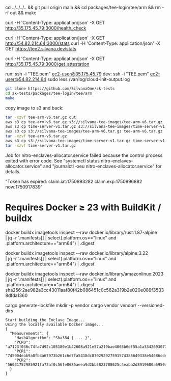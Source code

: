 cd ../../../.. && git pull origin main && cd packages/tee-login/tee/arm && rm -rf out && make

curl -H 'Content-Type: application/json' -X GET http://35.175.45.79:3000/health_check

curl -H 'Content-Type: application/json' -X GET http://54.82.214.64:3000/stats
curl -H 'Content-Type: application/json' -X GET https://tee2.silvana.dev/stats

curl -H 'Content-Type: application/json' -X GET http://35.175.45.79:3000/get_attestation

run:
ssh -i "TEE.pem" ec2-user@35.175.45.79
dev:
ssh -i "TEE.pem" ec2-user@54.82.214.64
sudo less /var/log/cloud-init-output.log

```sh
git clone https://github.com/SilvanaOne/zk-tests
cd zk-tests/packages/tee-login/tee/arm
make
```

copy image to s3 and back:

```sh
tar -czvf tee-arm-v6.tar.gz out
aws s3 cp tee-arm-v6.tar.gz s3://silvana-tee-images/tee-arm-v6.tar.gz
aws s3 cp time-server-v1.tar.gz s3://silvana-tee-images/time-server-v1.tar.gz
aws s3 cp s3://silvana-tee-images/tee-arm-v6.tar.gz tee-arm-v6.tar.gz
tar -xzvf tee-arm-v6.tar.gz
aws s3 cp s3://silvana-tee-images/time-server-v1.tar.gz time-server-v1.tar.gz
tar -xzvf time-server-v1.tar.gz
```

Job for nitro-enclaves-allocator.service failed because the control process exited with error code.
See "systemctl status nitro-enclaves-allocator.service" and "journalctl -xeu nitro-enclaves-allocator.service" for details.

"Token has expired: claim.iat:1750893282 claim.exp:1750896882 now:1750917839"

# Requires Docker ≥ 23 with BuildKit / buildx

docker buildx imagetools inspect --raw docker.io/library/rust:1.87-alpine \
 | jq -r '.manifests[]
| select(.platform.os=="linux" and .platform.architecture=="arm64")
| .digest'

docker buildx imagetools inspect --raw docker.io/library/alpine:3.22 \
 | jq -r '.manifests[]
| select(.platform.os=="linux" and .platform.architecture=="arm64")
| .digest'

docker buildx imagetools inspect --raw docker.io/library/amazonlinux:2023 \
 | jq -r '.manifests[]
| select(.platform.os=="linux" and .platform.architecture=="arm64")
| .digest'
sha256:2ae982a3cc43011aaf80f42b086451c0c562a319b2e020e089f35338dfda1360

cargo generate-lockfile
mkdir -p vendor
cargo vendor vendor/ --versioned-dirs

```
Start building the Enclave Image...
Using the locally available Docker image...
{
  "Measurements": {
    "HashAlgorithm": "Sha384 { ... }",
    "PCR0": "a7123f036c74fa7d92c105180e1b42608a921e57a219bae4065b6df55a1a5342693077ae9744ee93622cd0833769bb9e",
    "PCR1": "745004eab9a0fb4a67973b261c6e7fa5418dc870292927591574385649338e54686cdeb659f3c6c2e72ba11aba2158a8",
    "PCR2": "56031752985921fa72af0c56fe8685aeea9d2bb5823788625c4eaba2d8919680a5950d9281446a146dc6459df24fdf2f"
  }
}
```

